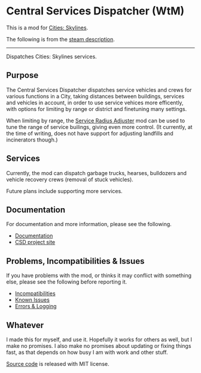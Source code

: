 # Central Services Dispatcher (WtM)

This is a mod for [Cities: Skylines](http://www.citiesskylines.com/).

The following is from the [steam description](http://steamcommunity.com/sharedfiles/filedetails/?id=512341354).

---------------------------------------------



Dispatches Cities: Skylines services.

## Purpose

The Central Services Dispatcher dispatches service vehicles and crews for various functions in a City, taking distances between buildings, services and vehicles in account, in order to use service vehices more efficently, with options for limiting by range or district and finetuning many settings.

When limiting by range, the [Service Radius Adjuster](http://steamcommunity.com/sharedfiles/filedetails/?id=785237088) mod can be used to tune the range of service builings, giving even more control. (It currently, at the time of writing, does not have support for adjusting landfills and incinerators though.)

## Services

Currently, the mod can dispatch garbage trucks, hearses, bulldozers and vehicle recovery crews (removal of stuck vehicles).

Future plans include supporting more services.

## Documentation

For documentation and more information, please see the following.

- [Documentation](http://dinkytoyz.github.io/wtmcsServiceDispatcher/docs/)
- [CSD project site](http://dinkytoyz.github.io/wtmcsServiceDispatcher/)

## Problems, Incompatibilities & Issues

If you have problems with the mod, or thinks it may conflict with something else, please see the following before reporting it.

- [Incompatibilities](http://dinkytoyz.github.io/wtmcsServiceDispatcher/docs/Incompatibilities.html)
- [Known Issues](http://dinkytoyz.github.io/wtmcsServiceDispatcher/docs/Issues.html)
- [Errors & Logging](http://dinkytoyz.github.io/wtmcsServiceDispatcher/docs/ErrorsLogging.html)

## Whatever

I made this for myself, and use it. Hopefully it works for others as well, but I make no promises.
I also make no promises about updating or fixing things fast, as that depends on how busy I am with work and other stuff.

[Source code](https://github.com/DinkyToyz/wtmcsServiceDispatcher) is released with MIT license.